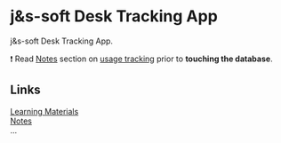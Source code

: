 # j&s-soft Desk Tracking App

j&s-soft Desk Tracking App.

:exclamation: Read [Notes](./docs/Notes.md) section on [usage tracking](./docs/Notes.md#12-database-usage-tracking) prior to **touching the database**.

## Links

[Learning Materials](./docs/Learning.md)  
[Notes](./docs/Notes.md)  
...
